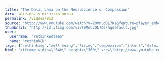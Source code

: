 ```yaml
---
title: "The Dalai Lama on the Neuroscience of Compassion"
date: 2012-06-19 01:32:46 00:00
permalink: /videos/913
source: "http://www.youtube.com/watch?v=20MnLcOL7Ks&feature=player_embedded"
thumbnail: "http://i3.ytimg.com/vi/20MnLcOL7Ks/hqdefault.jpg"
user:
  username: "rethinkedteam"
  name: "rethinkED"
tags: ["rethinking","well-being","living","compassion","intent","dalai lama"]
html: "<iframe width=\"640\" height=\"360\" src=\"http://www.youtube.com/embed/20MnLcOL7Ks?wmode=transparent&fs=1&feature=oembed\" frameborder=\"0\" allowfullscreen></iframe>"
---
```


